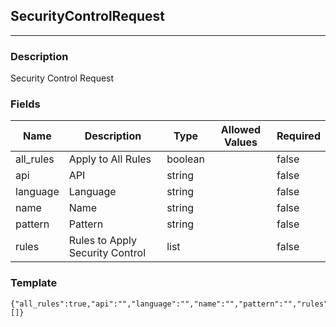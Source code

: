 ## SecurityControlRequest
---
### Description
Security Control Request
### Fields
| Name | Description | Type | Allowed Values | Required |
| ---- | ----------- | ---- | -------------- | -------- |
| all_rules | Apply to All Rules | boolean |  | false |
| api | API | string |  | false |
| language | Language | string |  | false |
| name | Name | string |  | false |
| pattern | Pattern | string |  | false |
| rules | Rules to Apply Security Control | list |  | false |
### Template
```
{"all_rules":true,"api":"","language":"","name":"","pattern":"","rules":[]}
```

